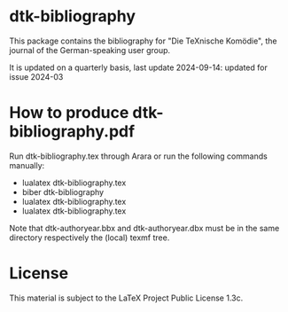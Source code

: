 # dtk-bibliography

This package contains the bibliography for "Die TeXnische Komödie", the journal
of the German-speaking user group.

It is updated on a quarterly basis, last update 2024-09-14: updated for issue 2024-03

# How to produce dtk-bibliography.pdf

Run dtk-bibliography.tex through Arara or run the following commands manually:

* lualatex dtk-bibliography.tex
* biber dtk-bibliography
* lualatex dtk-bibliography.tex
* lualatex dtk-bibliography.tex

Note that dtk-authoryear.bbx and dtk-authoryear.dbx must be in the same directory
respectively the (local) texmf tree.

# License 

This material is subject to the LaTeX Project Public License 1.3c.
